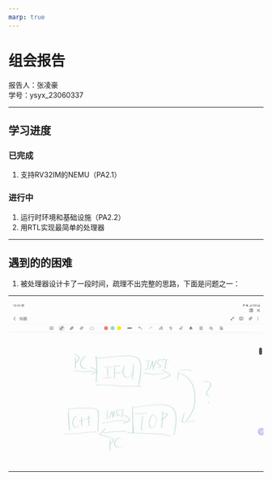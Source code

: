 ```yaml
---  
marp: true
---  
```

  
# 组会报告  
  
报告人：张凌豪  
学号：ysyx_23060337  

---  

## 学习进度  

### 已完成  

1. 支持RV32IM的NEMU（PA2.1）  

### 进行中  

1. 运行时环境和基础设施（PA2.2）  
2. 用RTL实现最简单的处理器  

---  

## 遇到的的困难  

1. 被处理器设计卡了一段时间，疏理不出完整的思路，下面是问题之一： 

---  

![Problem01](../imgs/p01.jpg)  

---  

